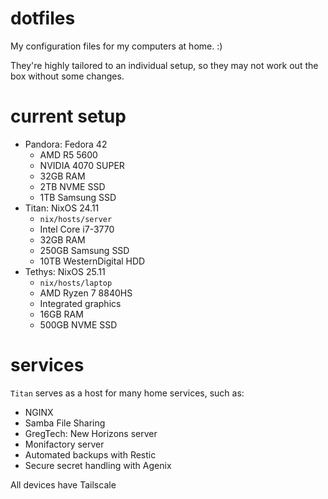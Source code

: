 # dotfiles

My configuration files for my computers at home. :)

They're highly tailored to an individual setup, so they may not work out the box without some changes.

# current setup
- Pandora: Fedora 42
  - AMD R5 5600
  - NVIDIA 4070 SUPER
  - 32GB RAM
  - 2TB NVME SSD
  - 1TB Samsung SSD
- Titan: NixOS 24.11
  - `nix/hosts/server`
  - Intel Core i7-3770
  - 32GB RAM
  - 250GB Samsung SSD
  - 10TB WesternDigital HDD
- Tethys: NixOS 25.11
  - `nix/hosts/laptop`
  - AMD Ryzen 7 8840HS
  - Integrated graphics
  - 16GB RAM
  - 500GB NVME SSD

# services
`Titan` serves as a host for many home services, such as:
  - NGINX
  - Samba File Sharing
  - GregTech: New Horizons server
  - Monifactory server
  - Automated backups with Restic
  - Secure secret handling with Agenix

All devices have Tailscale
